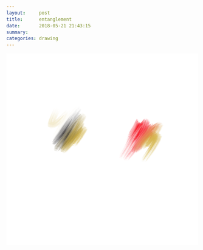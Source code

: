 ```yaml
---
layout:     post
title:      entanglement
date:       2018-05-21 21:43:15
summary:    
categories: drawing
---
```

![entanglement](/images/diary/entanglement.png "Unruh is a bit confused.")
